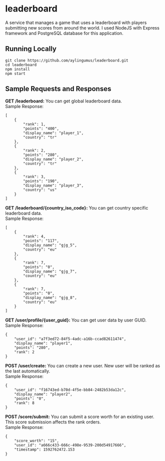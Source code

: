 # leaderboard
A service that manages a game that uses a leaderboard with players submitting new scores from around the world. I used NodeJS with Express framework and PostgreSQL database for this application.

## Running Locally
```
git clone https://github.com/aylingumus/leaderboard.git
cd leaderboard
npm install
npm start
```

## Sample Requests and Responses

<b>GET /leaderboard:</b> You can get global leaderboard data.<br />
Sample Response:
```
[
    {
        "rank": 1,
        "points": "400",
        "display_name": "player_1",
        "country": "tr"
    },
    {
        "rank": 2,
        "points": "280",
        "display_name": "player_2",
        "country": "tr"
    },
    {
        "rank": 3,
        "points": "190",
        "display_name": "player_3",
        "country": "us"
    }
]
```

<b>GET /leaderboard/{country_iso_code}:</b> You can get country specific leaderboard data.<br />
Sample Response:
```
[
    {
        "rank": 4,
        "points": "117",
        "display_name": "gjg_5",
        "country": "eu"
    },
    {
        "rank": 7,
        "points": "0",
        "display_name": "gjg_7",
        "country": "eu"
    },
    {
        "rank": 7,
        "points": "0",
        "display_name": "gjg_8",
        "country": "eu"
    }
]
```

<b>GET /user/profile/{user_guid}:</b> You can get user data by user GUID.<br />
Sample Response:
```
{
    "user_id": "a7f3ed72-84f5-4adc-a16b-ccad82611474",
    "display_name": "player1",
    "points": "280",
    "rank": 2
}
```

<b>POST /user/create:</b> You can create a new user. New user will be ranked as the last automatically.<br />
Sample Response:
```
{
    "user_id": "f16743ed-b70d-4f5e-bb84-2482b53da12c",
    "display_name": "player2",
    "points": "0",
    "rank": 8
}
```

<b>POST /score/submit:</b> You can submit a score worth for an existing user. This score submission affects the rank orders.<br />
Sample Response:
```
{
    "score_worth": "15",
    "user_id": "a666c433-666c-498e-9539-200d54917666",
    "timestamp": 1592762472.153
}
```